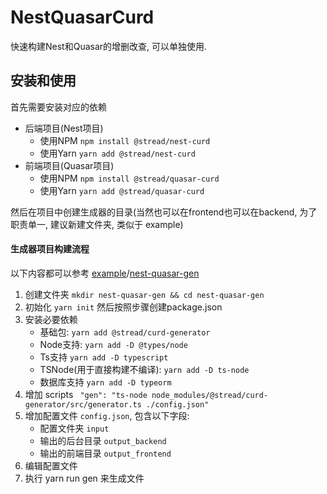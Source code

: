 # NestQuasarCurd

快速构建Nest和Quasar的增删改查, 可以单独使用.

## 安装和使用

首先需要安装对应的依赖

* 后端项目(Nest项目)
    * 使用NPM ```` npm install @stread/nest-curd ````
    * 使用Yarn ```` yarn add @stread/nest-curd ````
* 前端项目(Quasar项目)
    * 使用NPM ```` npm install @stread/quasar-curd ````
    * 使用Yarn ```` yarn add @stread/quasar-curd ````

然后在项目中创建生成器的目录(当然也可以在frontend也可以在backend, 为了职责单一, 建议新建文件夹, 类似于 example)

#### 生成器项目构建流程

以下内容都可以参考 [example](example)/[nest-quasar-gen](example/nest-quasar-gen)

1. 创建文件夹 ```` mkdir nest-quasar-gen && cd nest-quasar-gen ````
2. 初始化 ```` yarn init ```` 然后按照步骤创建package.json
3. 安装必要依赖
    * 基础包: ```` yarn add @stread/curd-generator ````
    * Node支持: ```` yarn add -D @types/node ````
    * Ts支持 ```` yarn add -D typescript ````
    * TSNode(用于直接构建不编译): ```` yarn add -D ts-node ````
    * 数据库支持 ```` yarn add -D typeorm ````
4. 增加 scripts ````  "gen": "ts-node node_modules/@stread/curd-generator/src/generator.ts ./config.json" ````
5. 增加配置文件 ```` config.json ````, 包含以下字段:
    * 配置文件夹 ```` input ````
    * 输出的后台目录 ```` output_backend ````
    * 输出的前端目录 ```` output_frontend ````
6. 编辑配置文件
7. 执行 yarn run gen 来生成文件